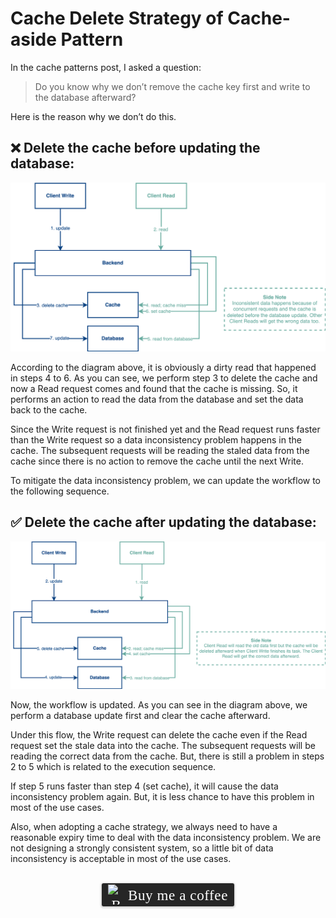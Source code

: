 # Cache Delete Strategy of Cache-aside Pattern
In the cache patterns post, I asked a question:
>Do you know why we don’t remove the cache key first and write to the database afterward?

Here is the reason why we don’t do this.

## ❌ Delete the cache before updating the database:

![](../assets/resources/cache-patterns/cache-delete-1.png)

According to the diagram above, it is obviously a dirty read that happened in steps 4 to 6. As you can see, we perform step 3 to delete the cache and now a Read request comes and found that the cache is missing. So, it performs an action to read the data from the database and set the data back to the cache.

Since the Write request is not finished yet and the Read request runs faster than the Write request so a data inconsistency problem happens in the cache. The subsequent requests will be reading the staled data from the cache since there is no action to remove the cache until the next Write.

To mitigate the data inconsistency problem, we can update the workflow to the following sequence.

## ✅ Delete the cache after updating the database:

![](../assets/resources/cache-patterns/cache-delete-2.png)

Now, the workflow is updated. As you can see in the diagram above, we perform a database update first and clear the cache afterward. 

Under this flow, the Write request can delete the cache even if the Read request set the stale data into the cache. The subsequent requests will be reading the correct data from the cache. But, there is still a problem in steps 2 to 5 which is related to the execution sequence. 

If step 5 runs faster than step 4 (set cache), it will cause the data inconsistency problem again. But, it is less chance to have this problem in most of the use cases.

Also, when adopting a cache strategy, we always need to have a reasonable expiry time to deal with the data inconsistency problem. We are not designing a strongly consistent system, so a little bit of data inconsistency is acceptable in most of the use cases.

<br>
<center>
<style>.bmc-button img{width: 27px !important;margin-bottom: 1px !important;box-shadow: none !important;border: none !important;vertical-align: middle !important;}.bmc-button{line-height: 36px !important;height:37px !important;text-decoration: none !important;display:inline-flex !important;color:#ffffff !important;background-color:#262626 !important;border-radius: 3px !important;border: 1px solid transparent !important;padding: 1px 9px !important;font-size: 23px !important;letter-spacing: 0.6px !important;box-shadow: 0px 1px 2px rgba(190, 190, 190, 0.5) !important;-webkit-box-shadow: 0px 1px 2px 2px rgba(190, 190, 190, 0.5) !important;margin: 0 auto !important;font-family:'Cookie', cursive !important;-webkit-box-sizing: border-box !important;box-sizing: border-box !important;-o-transition: 0.3s all linear !important;-webkit-transition: 0.3s all linear !important;-moz-transition: 0.3s all linear !important;-ms-transition: 0.3s all linear !important;transition: 0.3s all linear !important;}.bmc-button:hover, .bmc-button:active, .bmc-button:focus {-webkit-box-shadow: 0px 1px 2px 2px rgba(190, 190, 190, 0.5) !important;text-decoration: none !important;box-shadow: 0px 1px 2px 2px rgba(190, 190, 190, 0.5) !important;opacity: 0.85 !important;color:#ffffff !important;}</style><link href="https://fonts.googleapis.com/css?family=Cookie" rel="stylesheet"><a class="bmc-button" target="_blank" href="https://www.buymeacoffee.com/raychongtk"><img src="https://www.buymeacoffee.com/assets/img/BMC-btn-logo.svg" alt="Buy me a coffee"><span style="margin-left:5px">Buy me a coffee</span></a>
</center>